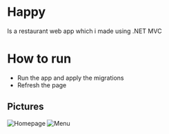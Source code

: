 # Happy
Is a restaurant web app which i made using .NET MVC
# How to run
* Run the app and apply the migrations
* Refresh the page
## Pictures
![Homepage](https://user-images.githubusercontent.com/103127148/214011013-819fa90c-2825-46d3-854f-a33291ab34a8.png)
![Menu](https://user-images.githubusercontent.com/103127148/214011038-fdc135c8-74b7-49ca-b1f0-2600cb57ff4c.png)
